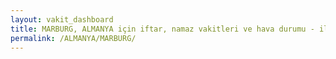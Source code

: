 ```yaml
---
layout: vakit_dashboard
title: MARBURG, ALMANYA için iftar, namaz vakitleri ve hava durumu - ilçe/eyalet seç
permalink: /ALMANYA/MARBURG/
---
```


<script type="text/javascript">
  var GLOBAL_COUNTRY = 'ALMANYA';
  var GLOBAL_CITY = 'MARBURG';
  var GLOBAL_STATE = '';
  var lat = 72;
  var lon = 21;
</script>
